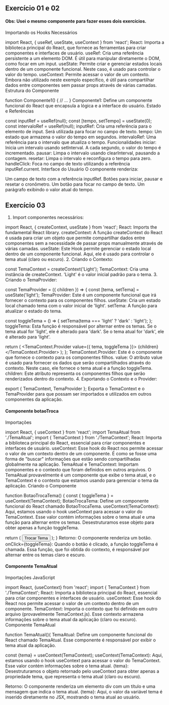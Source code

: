 <h2>Exercício 01 e  02</h2>
<h4>Obs: Usei o mesmo componente para fazer esses dois exercícios.</h4>
Importando os Hooks Necessários


import React, { useRef, useState, useContext } from 'react';
React: Importa a biblioteca principal do React, que fornece as ferramentas para criar componentes e interfaces de usuário.
useRef: Cria uma referência persistente a um elemento DOM. É útil para manipular diretamente o DOM, como focar em um input.
useState: Permite criar e gerenciar estados locais dentro de um componente funcional. Neste caso, é usado para controlar o valor do tempo.
useContext: Permite acessar o valor de um contexto. Embora não utilizado neste exemplo específico, é útil para compartilhar dados entre componentes sem passar props através de várias camadas.
Estrutura do Componente


function Componente1() {
  // ...
}
Componente1: Define um componente funcional do React que encapsula a lógica e a interface do usuário.
Estado e Referências


const inputRef = useRef(null);
const [tempo, setTempo] = useState(0);
const intervaloRef = useRef(null);
inputRef: Cria uma referência para o elemento de input. Será utilizada para focar no campo de texto.
tempo: Um estado que armazena o valor do tempo em segundos.
intervaloRef: Uma referência para o intervalo que atualiza o tempo.
Funcionalidades
iniciar:
Inicia um intervalo usando setInterval.
A cada segundo, o valor do tempo é incrementado.
pausar:
Limpa o intervalo usando clearInterval, pausando a contagem.
resetar:
Limpa o intervalo e reconfigura o tempo para zero.
handleClick:
Foca no campo de texto utilizando a referência inputRef.current.
Interface do Usuário
O componente renderiza:

Um campo de texto com a referência inputRef.
Botões para iniciar, pausar e resetar o cronômetro.
Um botão para focar no campo de texto.
Um parágrafo exibindo o valor atual do tempo.

<h2>Exercício 03 </h2>

1. Import componentes necessários:



import React, { createContext, useState } from 'react';
React: Imports the fundamental React library.
createContext: A função createContext do React é usada para criar um objeto que permite compartilhar dados entre componentes sem a necessidade de passar props manualmente através de várias camadas.
useState: Este Hook permite gerenciar o estado local dentro de um componente funcional. Aqui, ele é usado para controlar o tema atual (claro ou escuro).
2. Criando o Contexto:



const TemaContext = createContext('Light');
TemaContext: Cria uma instância de createContext.
'Light' é o valor inicial padrão para o tema.
3. Criando o TemaProvider:



const TemaProvider = ({ children }) => {
  const [tema, setTema] = useState('light');
TemaProvider: Este é um componente funcional que irá fornecer o contexto para os componentes filhos.
useState: Cria um estado local chamado tema com o valor inicial de 'light'.
setTema: A função para atualizar o estado do tema.


  const toggleTema = () => {
    setTema(tema === 'light' ? 'dark' : 'light');
  };
toggleTema: Esta função é responsável por alternar entre os temas.
Se o tema atual for 'light', ele é alterado para 'dark'.
Se o tema atual for 'dark', ele é alterado para 'light'.


  return (
    <TemaContext.Provider value={{ tema, toggleTema }}> 
      {children} 
    </TemaContext.Provider>
  );
};
TemaContext.Provider: Este é o componente que fornece o contexto para os componentes filhos.
value: O atributo value é usado para fornecer os dados que serão compartilhados através do contexto. Neste caso, ele fornece o tema atual e a função toggleTema.
children: Este atributo representa os componentes filhos que serão renderizados dentro do contexto.
4. Exportando o Contexto e o Provider:



export { TemaContext, TemaProvider };
Exporta o TemaContext e o TemaProvider para que possam ser importados e utilizados em outros componentes da aplicação.

<h4>Componente botaoTroca</h4>
Importações


import React, { useContext } from 'react';
import TemaAtual from './TemaAtual';
import { TemaContext } from './TemaContext';
React: Importa a biblioteca principal do React, essencial para criar componentes e interfaces de usuário.
useContext: Esse hook do React nos permite acessar o valor de um contexto dentro de um componente. É como se fosse uma forma de "buscar" informações que estão sendo compartilhadas globalmente na aplicação.
TemaAtual e TemaContext: Importam componentes e o contexto que foram definidos em outros arquivos. O TemaAtual provavelmente é um componente que exibe o tema atual, e o TemaContext é o contexto que estamos usando para gerenciar o tema da aplicação.
Criando o Componente


function BotaoTrocaTema() {
  const { toggleTema } = useContext(TemaContext);
BotaoTrocaTema: Define um componente funcional do React chamado BotaoTrocaTema.
useContext(TemaContext): Aqui, estamos usando o hook useContext para acessar o valor do TemaContext. Esse valor contém informações sobre o tema atual e uma função para alternar entre os temas. Desestruturamos esse objeto para obter apenas a função toggleTema.


  return (
    <button onClick={toggleTema}> Trocar Tema</button>
  );
}
Retorno: O componente renderiza um botão.
onClick={toggleTema}: Quando o botão é clicado, a função toggleTema é chamada. Essa função, que foi obtida do contexto, é responsável por alternar entre os temas claro e escuro.

<h4>Componente TemaAtual</h4>

Importações
JavaScript

import React, {useContext} from 'react';
import { TemaContext } from './TemaContext';
React: Importa a biblioteca principal do React, essencial para criar componentes e interfaces de usuário.
useContext: Esse hook do React nos permite acessar o valor de um contexto dentro de um componente.
TemaContext: Importa o contexto que foi definido em outro arquivo (provavelmente TemaContext.js). Esse contexto armazena informações sobre o tema atual da aplicação (claro ou escuro).
Componente TemaAtual


function TemaAtual(){
TemaAtual: Define um componente funcional do React chamado TemaAtual. Esse componente é responsável por exibir o tema atual da aplicação.


  const {tema} = useContext(TemaContext);
useContext(TemaContext): Aqui, estamos usando o hook useContext para acessar o valor do TemaContext. Esse valor contém informações sobre o tema atual.
{tema}: Desestruturamos o objeto retornado pelo useContext para obter apenas a propriedade tema, que representa o tema atual (claro ou escuro).



Retorno: O componente renderiza um elemento div com um título e uma mensagem que indica o tema atual.
{tema}: Aqui, o valor da variável tema é inserido diretamente no JSX, mostrando o tema atual ao usuário.